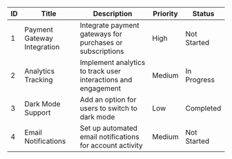 | ID  | Title                   | Description                                                      | Priority | Status       |
| --- | -----------------------  | ---------------------------------------------------------------- | -------- | ------------ |
| 1   | Payment Gateway Integration | Integrate payment gateways for purchases or subscriptions  | High     | Not Started  |
| 2  | Analytics Tracking       | Implement analytics to track user interactions and engagement   | Medium   | In Progress  |
| 3  | Dark Mode Support        | Add an option for users to switch to dark mode                  | Low      | Completed    |
| 4  | Email Notifications      | Set up automated email notifications for account activity       | Medium   | Not Started
